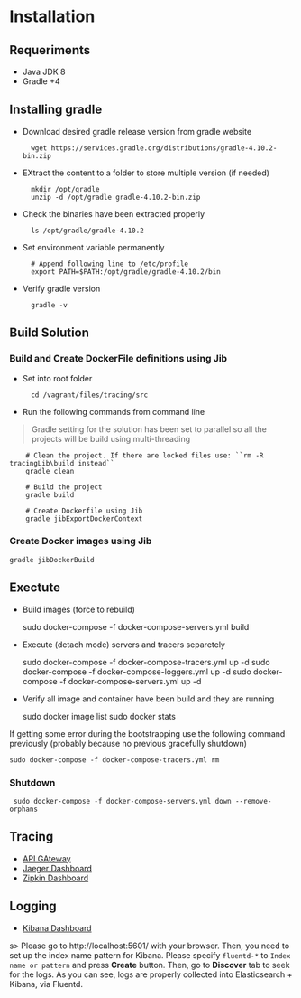 # Installation

## Requeriments

- Java JDK 8
- Gradle +4

## Installing gradle

- Download desired gradle release version from gradle website

        wget https://services.gradle.org/distributions/gradle-4.10.2-bin.zip

- EXtract the content to a folder to store multiple version (if needed)

        mkdir /opt/gradle
        unzip -d /opt/gradle gradle-4.10.2-bin.zip

- Check the binaries have been extracted properly

        ls /opt/gradle/gradle-4.10.2

- Set environment variable permanently

        # Append following line to /etc/profile
        export PATH=$PATH:/opt/gradle/gradle-4.10.2/bin

- Verify gradle version

        gradle -v

## Build Solution

### Build and Create DockerFile definitions using Jib

- Set into root folder

        cd /vagrant/files/tracing/src

- Run the following commands from command line

> Gradle setting for the solution has been set to parallel so all the projects will be build using multi-threading

        # Clean the project. If there are locked files use: ``rm -R tracingLib\build instead``
        gradle clean

        # Build the project
        gradle build

        # Create Dockerfile using Jib
        gradle jibExportDockerContext

### Create Docker images using Jib

    gradle jibDockerBuild

## Exectute

- Build images (force to rebuild)

    sudo docker-compose -f docker-compose-servers.yml build

- Execute (detach mode) servers and tracers separetely

    sudo docker-compose -f docker-compose-tracers.yml up -d
    sudo docker-compose -f docker-compose-loggers.yml up -d
    sudo docker-compose -f docker-compose-servers.yml up -d

- Verify all image and container have been build and they are running

    sudo docker image list
    sudo docker stats
	
If getting some error during the bootstrapping use the following command previously (probably because no previous gracefully shutdown)

	sudo docker-compose -f docker-compose-tracers.yml rm

### Shutdown

     sudo docker-compose -f docker-compose-servers.yml down --remove-orphans
	 
## Tracing

- [API GAteway](http://10.0.0.10:8080/swagger-ui.html)
- [Jaeger Dashboard](http://10.0.0.10:16686)
- [Zipkin Dashboard](http://10.0.0.10:9412)

## Logging

- [Kibana Dashboard](http://10.0.0.10:5601)

s> Please go to http://localhost:5601/ with your browser. Then, you need to set up the index name pattern for Kibana. Please specify ``fluentd-*`` to ``Index name or pattern`` and press **Create** button. Then, go to **Discover** tab to seek for the logs. As you can see, logs are properly collected into Elasticsearch + Kibana, via Fluentd.
